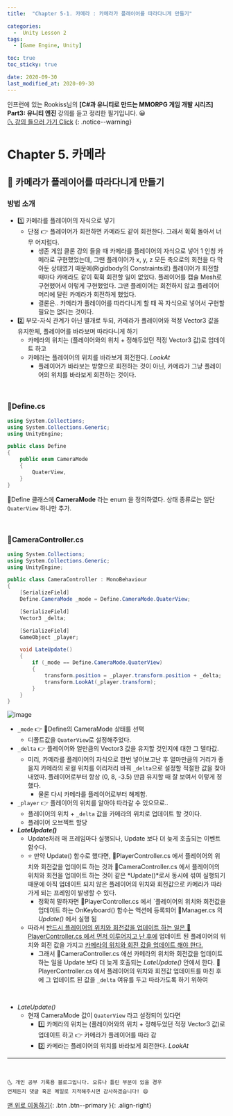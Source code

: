 ```yaml
---
title:  "Chapter 5-1. 카메라 : 카메라가 플레이어를 따라다니게 만들기" 

categories:
  -  Unity Lesson 2
tags:
  - [Game Engine, Unity]

toc: true
toc_sticky: true

date: 2020-09-30
last_modified_at: 2020-09-30
---
```


인프런에 있는 Rookiss님의 **[C#과 유니티로 만드는 MMORPG 게임 개발 시리즈] Part3: 유니티 엔진** 강의를 듣고 정리한 필기입니다. 😀  
[🌜 강의 들으러 가기 Click](https://www.inflearn.com/course/MMORPG-유니티)
{: .notice--warning}

# Chapter 5. 카메라

## 🚖 카메라가 플레이어를 따라다니게 만들기

### 방법 소개

- 1️⃣ 카메라를 플레이어의 자식으로 넣기
  - 단점 👉 플레이어가 회전하면 카메라도 같이 회전한다. 그래서 휙휙 돌아서 너무 어지럽다.
    - 생존 게임 클론 강의 들을 때 카메라를 플레이어의 자식으로 넣어 1 인칭 카메라로 구현했었는데, 그땐 플레이어가 x, y, z 모든 축으로의 회전을 다 막아둔 상태였기 때문에(Rigidbody의 Constraints로) 플레이어가 회전할 때마다 카메라도 같이 휙휙 회전할 일이 없었다. 플레이어를 캡슐 Mesh로 구현했어서 이렇게 구현했었다. 그땐 플레이어는 회전하지 않고 플레이어 머리에 달린 카메라가 회전하게 했었다. 
    - 결론은.. 카메라가 플레이어를 따라다니게 할 때 꼭 자식으로 넣어서 구현할 필요는 없다는 것이다.
- 2️⃣ 부모-자식 관계가 아닌 별개로 두되, 카메라가 플레이어와 적정 Vector3 값을 유지한체, 플레이어를 바라보며 따라다니게 하기
  - 카메라의 위치는 (플레이어와의 위치 + 정해두었던 적정 Vector3 값)로 업데이트 하고
  - 카메라는 플레이어의 위치를 바라보게 회전한다. *LookAt*
    - 플레이어가 바라보는 방향으로 회전하는 것이 아닌, 카메라가 그냥 플레이어의 위치를 바라보게 회전하는 것이다.

<br>

### 📜Define.cs

```c#
using System.Collections;
using System.Collections.Generic;
using UnityEngine;

public class Define 
{
    public enum CameraMode
    {
        QuaterView,
    }
}

```

📜Define 클래스에 **CameraMode** 라는 enum 을 정의하였다. 상태 종류로는 일단 `QuaterView` 하나만 추가.

<br>

### 📜CameraController.cs

```c#
using System.Collections;
using System.Collections.Generic;
using UnityEngine;

public class CameraController : MonoBehaviour
{
    [SerializeField]
    Define.CameraMode _mode = Define.CameraMode.QuaterView;

    [SerializeField]
    Vector3 _delta;

    [SerializeField]
    GameObject _player;

    void LateUpdate()
    {
        if (_mode == Define.CameraMode.QuaterView)
        {
            transform.position = _player.transform.position + _delta;
            transform.LookAt(_player.transform);
        }
    }
}
```

![image](https://user-images.githubusercontent.com/42318591/94674503-3c135180-0353-11eb-8db8-5c2b77552c27.png)

- `_mode` 👉 📜Define의 CameraMode 상태를 선택 
  - 디폴트값을 `QuaterView`로 설정해주었다.
- `_delta` 👉 플레이어와 얼만큼의 Vector3 값을 유지할 것인지에 대한 그 델타값. 
  - 미리, 카메라를 플레이어의 자식으로 한번 넣어보고난 후 얼마만큼의 거리가 좋을지 카메라의 로컬 위치를 이리저리 바꿔 `_delta`으로 설정할 적절한 값을 찾아내었따. 플레이어로부터 항상 (0, 8, -3.5) 만큼 유지할 때 잘 보여서 이렇게 정했다.
    - 물론 다시 카메라를 플레이어로부터 해제함.
- `_player` 👉 플레이어의 위치를 알아야 따라갈 수 있으므로..
  - 플레이어의 위치 + `_delta` 값을 카메라의 위치로 업데이트 할 것이다.
  - 플레이어 오브젝트 할당
- ***LateUpdate()*** 
  - Update처러 매 프레임마다 실행되나, Update 보다 더 늦게 호출되는 이벤트 함수다.
  - ⭐ 만약 Update() 함수로 했다면, 📜PlayerController.cs 에서  플레이어의 위치와 회전값을 업데이트 하는 것과 📜CameraController.cs 에서 플레이어의 위치와 회전을 업데이트 하는 것이 같은 *Update()*로서 동시에 섞여 실행되기 때문에 아직 업데이트 되지 않은 플레이어의 위치와 회전값으로 카메라가 따라가게 되는 프레임이 발생할 수 있다.
    - 정확히 말하자면 📜PlayerController.cs 에서 `플레이어의 위치와 회전값을 업데이트 하는 OnKeyboard() 함수는 액션에 등록되어 📜Manager.cs 의 *Update()* 에서 실행 됨
  - 따라서 <u>반드시 플레이어의 위치와 회전값을 업데이트 하는 일은 📜PlayerController.cs 에서 먼저 이루어지고 난 후에</u> 업데이트 된 플레이어의 위치와 회전 값을 가지고 <u>카메라의 위치와 회전 값을 업데이트 해야 한다.</u>
    - 그래서 📜CameraController.cs 에선 카메라의 위치와 회전값을 업데이트 하는 일을 Update 보다 더 늦게 호출되는 *LateUpdate()* 안에서 한다. 📜PlayerController.cs 에서 플레이어의 위치와 회전값 업데이트를 마친 후에 그 업데이트 된 값을 `_delta` 여유를 두고 따라가도록 하기 위하여 

<br>

- *LateUpdate()*
  - 현재 CameraMode 값이 `QuaterView` 라고 설정되어 있다면
    - 1️⃣ 카메라의 위치는 (플레이어와의 위치 + 정해두었던 적정 Vector3 값)로 업데이트 하고 👉 카메라가 플레이어를 따라 감
    - 2️⃣ 카메라는 플레이어의 위치를 바라보게 회전한다. *LookAt*


***
<br>

    🌜 개인 공부 기록용 블로그입니다. 오류나 틀린 부분이 있을 경우 
    언제든지 댓글 혹은 메일로 지적해주시면 감사하겠습니다! 😄

[맨 위로 이동하기](#){: .btn .btn--primary }{: .align-right}